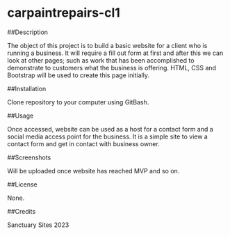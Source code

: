 # carpaintrepairs-cl1

##Description

The object of this project is to build a basic website for a client who is running a business. It will require a fill out form at first and after this we can look at other pages; such as work that has been accomplished to demonstrate to customers what the business is offering. HTML, CSS and Bootstrap will be used to create this page initially.

##Installation

Clone repository to your computer using GitBash.        

##Usage

Once accessed, website can be used as a host for a contact form and a social media access point for the business. It is a simple site to view a contact form and get in contact with business owner. 


##Screenshots

Will be uploaded once website has reached MVP and so on.

##License 

None.

##Credits

Sanctuary Sites 2023 
